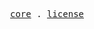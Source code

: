 <p align="center">
  <samp>
    <a href="https://github.com/dockfries/omp-node-lib/tree/main/packages/core">core</a> .
    <a href="./LICENSE">license</a>
  </samp>
</p>
